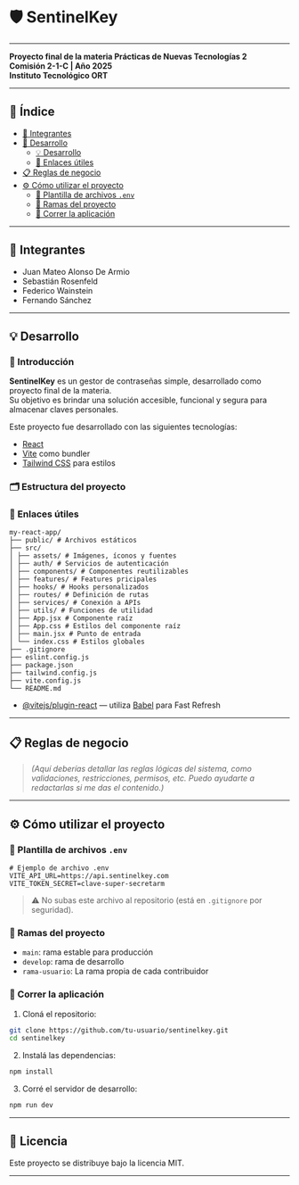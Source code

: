 # 🛡️ SentinelKey

---

**Proyecto final de la materia Prácticas de Nuevas Tecnologías 2**  
**Comisión 2-1-C | Año 2025**  
**Instituto Tecnológico ORT**

---

## 📑 Índice

- [👥 Integrantes](#-integrantes)
- [📄 Desarrollo](#-desarrollo)
  - [💡 Desarrollo](#integrantes)
  - [🔗 Enlaces útiles](#enlaces-útiles)
- [📋 Reglas de negocio](#-reglas-de-negocio)
- [⚙️ Cómo utilizar el proyecto](#️-cómo-utilizar-el-proyecto)
  - [🔐 Plantilla de archivos `.env`](#-plantilla-de-archivos-env)
  - [🌿 Ramas del proyecto](#-ramas-del-proyecto)
  - [🚀 Correr la aplicación](#-correr-la-aplicación)

---

## 👥 Integrantes

- Juan Mateo Alonso De Armio  
- Sebastián Rosenfeld  
- Federico Wainstein  
- Fernando Sánchez

---

## 💡 Desarrollo

### 📄 Introducción

**SentinelKey** es un gestor de contraseñas simple, desarrollado como proyecto final de la materia.  
Su objetivo es brindar una solución accesible, funcional y segura para almacenar claves personales.

Este proyecto fue desarrollado con las siguientes tecnologías:

- [React](https://reactjs.org/)
- [Vite](https://vitejs.dev/) como bundler
- [Tailwind CSS](https://tailwindcss.com/) para estilos

### 🗂️ Estructura del proyecto

### 🔗 Enlaces útiles
```
my-react-app/
├── public/ # Archivos estáticos
├── src/
│ ├── assets/ # Imágenes, íconos y fuentes
│ ├── auth/ # Servicios de autenticación
│ ├── components/ # Componentes reutilizables
│ ├── features/ # Features pricipales
│ ├── hooks/ # Hooks personalizados
│ ├── routes/ # Definición de rutas 
│ ├── services/ # Conexión a APIs
│ ├── utils/ # Funciones de utilidad
│ ├── App.jsx # Componente raíz
│ ├── App.css # Estilos del componente raíz
│ ├── main.jsx # Punto de entrada
│ └── index.css # Estilos globales 
├── .gitignore
├── eslint.config.js
├── package.json
├── tailwind.config.js
├── vite.config.js
└── README.md
```

- [@vitejs/plugin-react](https://github.com/vitejs/vite-plugin-react) — utiliza [Babel](https://babeljs.io/) para Fast Refresh

---

## 📋 Reglas de negocio

> _(Aquí deberías detallar las reglas lógicas del sistema, como validaciones, restricciones, permisos, etc. Puedo ayudarte a redactarlas si me das el contenido.)_

---

## ⚙️ Cómo utilizar el proyecto

### 🔐 Plantilla de archivos `.env`

```env
# Ejemplo de archivo .env
VITE_API_URL=https://api.sentinelkey.com
VITE_TOKEN_SECRET=clave-super-secretarm 
```

> ⚠️ No subas este archivo al repositorio (está en `.gitignore` por seguridad).

### 🌿 Ramas del proyecto

- `main`: rama estable para producción
- `develop`: rama de desarrollo
- `rama-usuario`: La rama propia de cada contribuidor

### 🚀 Correr la aplicación

1. Cloná el repositorio:

```bash
git clone https://github.com/tu-usuario/sentinelkey.git
cd sentinelkey
```

2. Instalá las dependencias:

```bash
npm install
```

3. Corré el servidor de desarrollo:

```bash
npm run dev
```

---

## 📜 Licencia

Este proyecto se distribuye bajo la licencia MIT.

---
